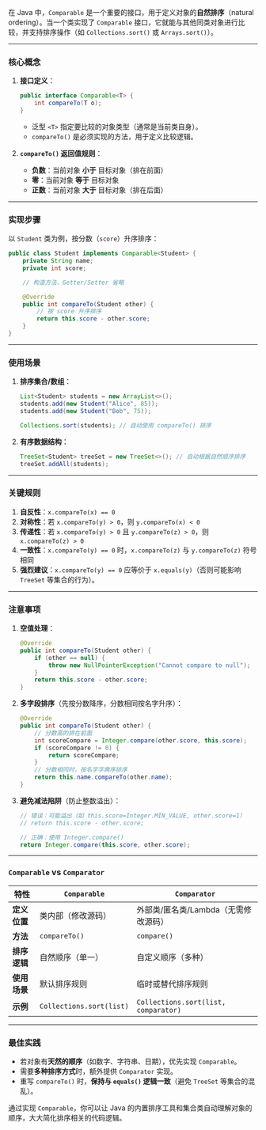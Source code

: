 在 Java 中，`Comparable` 是一个重要的接口，用于定义对象的**自然排序**（natural ordering）。当一个类实现了 `Comparable` 接口，它就能与其他同类对象进行比较，并支持排序操作（如 `Collections.sort()` 或 `Arrays.sort()`）。

---

### 核心概念
1. **接口定义**：
   ```java
   public interface Comparable<T> {
       int compareTo(T o);
   }
   ```
   - 泛型 `<T>` 指定要比较的对象类型（通常是当前类自身）。
   - `compareTo()` 是必须实现的方法，用于定义比较逻辑。

2. **`compareTo()` 返回值规则**：
   - **负数**：当前对象 **小于** 目标对象（排在前面）
   - **零**：当前对象 **等于** 目标对象
   - **正数**：当前对象 **大于** 目标对象（排在后面）

---

### 实现步骤
以 `Student` 类为例，按分数（`score`）升序排序：
```java
public class Student implements Comparable<Student> {
    private String name;
    private int score;

    // 构造方法、Getter/Setter 省略

    @Override
    public int compareTo(Student other) {
        // 按 score 升序排序
        return this.score - other.score;
    }
}
```

---

### 使用场景
1. **排序集合/数组**：
   ```java
   List<Student> students = new ArrayList<>();
   students.add(new Student("Alice", 85));
   students.add(new Student("Bob", 75));
   
   Collections.sort(students); // 自动使用 compareTo() 排序
   ```

2. **有序数据结构**：
   ```java
   TreeSet<Student> treeSet = new TreeSet<>(); // 自动根据自然顺序排序
   treeSet.addAll(students);
   ```

---

### 关键规则
1. **自反性**：`x.compareTo(x) == 0`
2. **对称性**：若 `x.compareTo(y) > 0`，则 `y.compareTo(x) < 0`
3. **传递性**：若 `x.compareTo(y) > 0` 且 `y.compareTo(z) > 0`，则 `x.compareTo(z) > 0`
4. **一致性**：`x.compareTo(y) == 0` 时，`x.compareTo(z)` 与 `y.compareTo(z)` 符号相同
5. **强烈建议**：`x.compareTo(y) == 0` 应等价于 `x.equals(y)`（否则可能影响 `TreeSet` 等集合的行为）。

---

### 注意事项
1. **空值处理**：
   ```java
   @Override
   public int compareTo(Student other) {
       if (other == null) {
           throw new NullPointerException("Cannot compare to null");
       }
       return this.score - other.score;
   }
   ```

2. **多字段排序**（先按分数降序，分数相同按名字升序）：
   ```java
   @Override
   public int compareTo(Student other) {
       // 分数高的排在前面
       int scoreCompare = Integer.compare(other.score, this.score);
       if (scoreCompare != 0) {
           return scoreCompare;
       }
       // 分数相同时，按名字字典序排序
       return this.name.compareTo(other.name);
   }
   ```

3. **避免减法陷阱**（防止整数溢出）：
   ```java
   // 错误：可能溢出（如 this.score=Integer.MIN_VALUE, other.score=1）
   // return this.score - other.score;
   
   // 正确：使用 Integer.compare()
   return Integer.compare(this.score, other.score);
   ```

---

### `Comparable` vs `Comparator`
| 特性               | `Comparable`                          | `Comparator`                          |
|--------------------|---------------------------------------|---------------------------------------|
| **定义位置**       | 类内部（修改源码）                   | 外部类/匿名类/Lambda（无需修改源码） |
| **方法**           | `compareTo()`                         | `compare()`                           |
| **排序逻辑**       | 自然顺序（单一）                     | 自定义顺序（多种）                   |
| **使用场景**       | 默认排序规则                         | 临时或替代排序规则                   |
| **示例**           | `Collections.sort(list)`             | `Collections.sort(list, comparator)` |

---

### 最佳实践
- 若对象有**天然的顺序**（如数字、字符串、日期），优先实现 `Comparable`。
- 需要**多种排序方式**时，额外提供 `Comparator` 实现。
- 重写 `compareTo()` 时，**保持与 `equals()` 逻辑一致**（避免 `TreeSet` 等集合的混乱）。

通过实现 `Comparable`，你可以让 Java 的内置排序工具和集合类自动理解对象的顺序，大大简化排序相关的代码逻辑。

